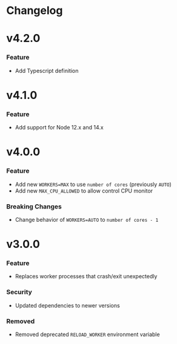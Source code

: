 # Changelog

<a name="v4.2.0"></a>
 # v4.2.0
### Feature
* Add Typescript definition

<a name="v4.1.0"></a>
 # v4.1.0
### Feature
* Add support for Node 12.x and 14.x

<a name="v4.0.0"></a>
 # v4.0.0
### Feature
* Add new `WORKERS=MAX` to use `number of cores` (previously `AUTO`)
* Add new `MAX_CPU_ALLOWED` to allow control CPU monitor
### Breaking Changes
* Change behavior of `WORKERS=AUTO` to `number of cores - 1`

<a name="v3.0.0"></a>
 # v3.0.0
### Feature
* Replaces worker processes that crash/exit unexpectedly
### Security
* Updated dependencies to newer versions
### Removed
* Removed deprecated `RELOAD_WORKER` environment variable
